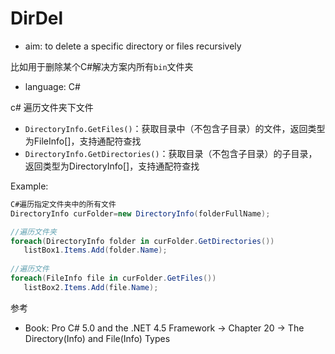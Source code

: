 # DirDel
- aim: to delete a specific directory or files recursively

比如用于删除某个C#解决方案内所有`bin`文件夹

- language: C#

c# 遍历文件夹下文件

- `DirectoryInfo.GetFiles()`：获取目录中（不包含子目录）的文件，返回类型为FileInfo[]，支持通配符查找
- `DirectoryInfo.GetDirectories()`：获取目录（不包含子目录）的子目录，返回类型为DirectoryInfo[]，支持通配符查找

Example: 

```csharp
C#遍历指定文件夹中的所有文件 
DirectoryInfo curFolder=new DirectoryInfo(folderFullName);

//遍历文件夹
foreach(DirectoryInfo folder in curFolder.GetDirectories())
   listBox1.Items.Add(folder.Name);
   
//遍历文件
foreach(FileInfo file in curFolder.GetFiles())
   listBox2.Items.Add(file.Name);
```

参考
- Book: Pro C# 5.0 and the .NET 4.5 Framework -> Chapter 20 -> The Directory(Info) and File(Info) Types

